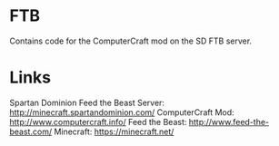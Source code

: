 FTB
===
Contains code for the ComputerCraft mod on the SD FTB server.

# Links
Spartan Dominion Feed the Beast Server: http://minecraft.spartandominion.com/
ComputerCraft Mod: http://www.computercraft.info/
Feed the Beast: http://www.feed-the-beast.com/
Minecraft: https://minecraft.net/
